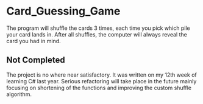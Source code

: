 # Card_Guessing_Game
The program will shuffle the cards 3 times, each time you pick which pile your card lands in. After all shuffles, the computer will always reveal the card you had in mind.

## Not Completed
The project is no where near satisfactory. It was written on my 12th week of learning C# last year. Serious refactoring will take
place in the future mainly focusing on shortening of the functions and improving the custom shuffle algorithm.

